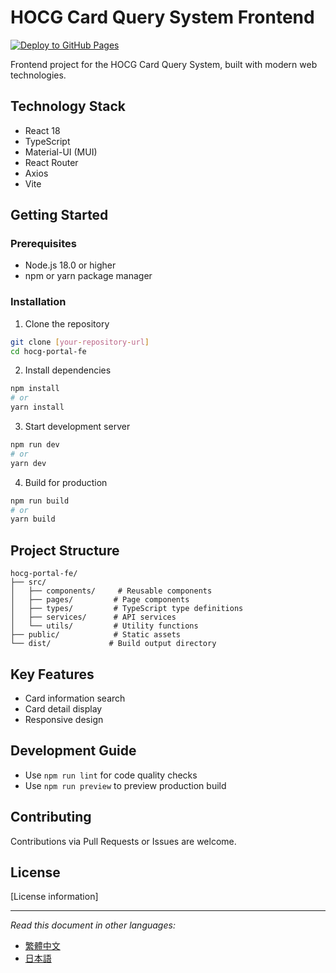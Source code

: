 # HOCG Card Query System Frontend

[![Deploy to GitHub Pages](https://github.com/[your-username]/HOCG-Portal-FE/actions/workflows/deploy.yml/badge.svg)](https://github.com/[your-username]/HOCG-Portal-FE/actions/workflows/deploy.yml)

Frontend project for the HOCG Card Query System, built with modern web technologies.

## Technology Stack

- React 18
- TypeScript
- Material-UI (MUI)
- React Router
- Axios
- Vite

## Getting Started

### Prerequisites

- Node.js 18.0 or higher
- npm or yarn package manager

### Installation

1. Clone the repository
```bash
git clone [your-repository-url]
cd hocg-portal-fe
```

2. Install dependencies
```bash
npm install
# or
yarn install
```

3. Start development server
```bash
npm run dev
# or
yarn dev
```

4. Build for production
```bash
npm run build
# or
yarn build
```

## Project Structure

```
hocg-portal-fe/
├── src/
│   ├── components/     # Reusable components
│   ├── pages/         # Page components
│   ├── types/         # TypeScript type definitions
│   ├── services/      # API services
│   └── utils/         # Utility functions
├── public/            # Static assets
└── dist/             # Build output directory
```

## Key Features

- Card information search
- Card detail display
- Responsive design

## Development Guide

- Use `npm run lint` for code quality checks
- Use `npm run preview` to preview production build

## Contributing

Contributions via Pull Requests or Issues are welcome.

## License

[License information]

---

*Read this document in other languages:*
- [繁體中文](README.zh-TW.md)
- [日本語](README.ja.md)
